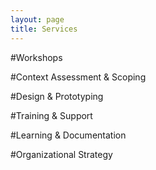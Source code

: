 ```yaml
---
layout: page
title: Services
---
```

#Workshops

#Context Assessment & Scoping

#Design & Prototyping

#Training & Support

#Learning & Documentation

#Organizational Strategy
